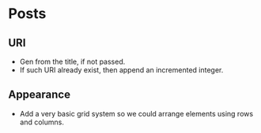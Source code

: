 # Posts

## URI

* Gen from the title, if not passed.
* If such URI already exist, then append an incremented integer.

## Appearance

* Add a very basic grid system so we could arrange elements using rows and columns.